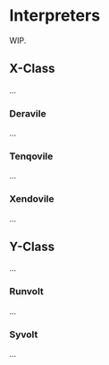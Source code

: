 # Interpreters

WIP.

## X-Class

...

### Deravile

...

### Tenqovile

...

### Xendovile

...

## Y-Class

...

### Runvolt

...

### Syvolt

...
